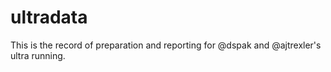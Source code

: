 # ultradata
This is the record of preparation and reporting for @dspak and @ajtrexler's ultra running.

